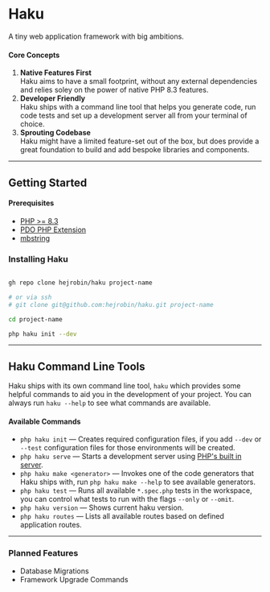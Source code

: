 # Haku

A tiny web application framework with big ambitions.

#### Core Concepts

1. **Native Features First** <br /> Haku aims to have a small footprint, without any external dependencies and relies soley on the power of native PHP 8.3 features.
2. **Developer Friendly** <br /> Haku ships with a command line tool that helps you generate code, run code tests and set up a development server all from your terminal of choice.
3. **Sprouting Codebase** <br /> Haku might have a limited feature-set out of the box, but does provide a great foundation to build and add bespoke libraries and components.

---

## Getting Started

#### Prerequisites

* [PHP >= 8.3](https://www.php.net/releases/8.3/en.php)
* [PDO PHP Extension](https://www.php.net/manual/en/book.pdo.php)
* [mbstring](https://www.php.net/manual/en/ref.mbstring.php)

### Installing Haku

```sh

gh repo clone hejrobin/haku project-name

# or via ssh
# git clone git@github.com:hejrobin/haku.git project-name

cd project-name

php haku init --dev

```

---

## Haku Command Line Tools

Haku ships with its own command line tool, `haku` which provides some helpful commands to aid you in the development of your project. You can always run `haku --help` to see what commands are available.

#### Available Commands

* `php haku init` — Creates required configuration files, if you add `--dev` or `--test` configuration files for those environments will be created.
* `php haku serve` — Starts a development server using [PHP's built in server](https://www.php.net/manual/en/features.commandline.webserver.php).
* `php haku make <generator>` — Invokes one of the code generators that Haku ships with, run `php haku make --help` to see available generators.
* `php haku test` — Runs all available `*.spec.php` tests in the workspace, you can control what tests to run with the flags `--only` or `--omit`.
* `php haku version` — Shows current haku version.
* `php haku routes` — Lists all available routes based on defined application routes.

---

### Planned Features

* Database Migrations
* Framework Upgrade Commands
